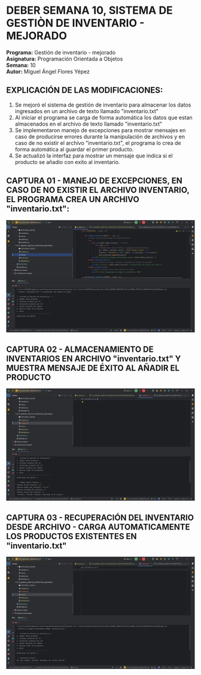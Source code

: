 # DEBER SEMANA 10, SISTEMA DE GESTIÒN DE INVENTARIO - MEJORADO  
**Programa:** Gestión de inventario - mejorado  
**Asignatura:** Programación Orientada a Objetos  
**Semana:** 10  
**Autor:** Miguel Ángel Flores Yépez  

## EXPLICACIÓN DE LAS MODIFICACIONES:  

1. Se mejoró el sistema de gestión de inventario para almacenar los datos ingresados en un archivo de texto llamado "inventario.txt"
2. Al iniciar el programa se carga de forma automática los datos que estan almacenados en el archivo de texto llamado "inventario.txt"
3. Se implementaron manejo de excepciones para mostrar mensajes en caso de producirse errores durante la manipulación de archivos y en caso de no existir el archivo "inventario.txt", el programa lo crea de forma automática al guardar el primer producto.
4. Se actualizó la interfaz para mostrar un mensaje que indica si el producto se añadio con exito al inventario.


## CAPTURA 01 - MANEJO DE EXCEPCIONES, EN CASO DE NO EXISTIR EL ARCHIVO INVENTARIO, EL PROGRAMA CREA UN ARCHIVO "inventario.txt":  
![CAPTURA_01.jpg](CAPTURAS_CODIGO/CAPTURA_01.jpg)

## CAPTURA 02 - ALMACENAMIENTO DE INVENTARIOS EN ARCHIVO "inventario.txt" Y MUESTRA MENSAJE DE ÉXITO AL AÑADIR EL PRODUCTO
![CAPTURA_02.jpg](CAPTURAS_CODIGO/CAPTURA_02.jpg)

## CAPTURA 03 - RECUPERACIÓN DEL INVENTARIO DESDE ARCHIVO - CARGA AUTOMATICAMENTE LOS PRODUCTOS EXISTENTES EN "inventario.txt"  
![CAPTURA_03.jpg](CAPTURAS_CODIGO/CAPTURA_03.jpg)
